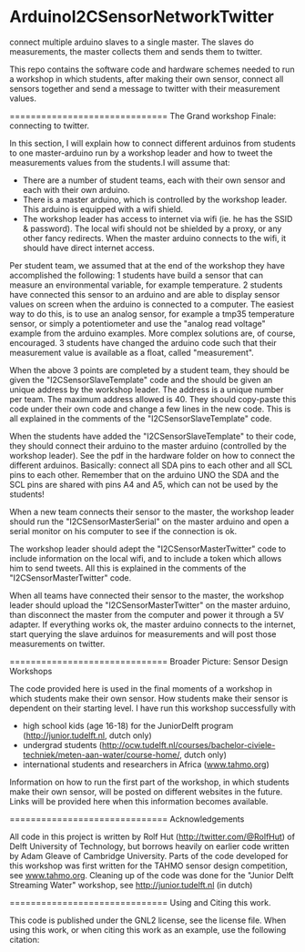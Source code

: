 ArduinoI2CSensorNetworkTwitter
==============================

connect multiple arduino slaves to a single master. The slaves do measurements, the master collects them and sends them to twitter.

This repo contains the software code and hardware schemes needed to run a workshop in which students, after making their own sensor, connect all sensors together and send a message to twitter with their measurement values.

==============================
The Grand workshop Finale: connecting to twitter.

In this section, I will explain how to connect different arduinos from students to one master-arduino run by a workshop leader and how to tweet the measurements values from the students.I will assume that:

- There are a number of student teams, each with their own sensor and each with their own arduino. 
- There is a master arduino, which is controlled by the workshop leader. This arduino is equipped with a wifi shield.
- The workshop leader has access to internet via wifi (ie. he has the SSID & password). The local wifi should not be shielded by a proxy, or any other fancy redirects. When the master arduino connects to the wifi, it should have direct internet access.

Per student team, we assumed that at the end of the workshop they have accomplished the following:
1 students have build a sensor that can measure an environmental variable, for example temperature.
2 students have connected this sensor to an arduino and are able to display sensor values on screen when the arduino is connected to a computer. The easiest way to do this, is to use an analog sensor, for example a tmp35 temperature sensor, or simply a potentiometer and use the "analog read voltage" example from the arduino examples. More complex solutions are, of course, encouraged.
3 students have changed the arduino code such that their measurement value is available as a float, called "measurement". 

When the above 3 points are completed by a student team, they should be given the "I2CSensorSlaveTemplate" code and the should be given an unique address by the workshop leader. The address is a unique number per team. The maximum address allowed is 40. They should copy-paste this code under their own code and change a few lines in the new code. This is all explained in the comments of the "I2CSensorSlaveTemplate" code.

When the students have added the "I2CSensorSlaveTemplate" to their code, they should connect their arduino to the master arduino (controlled by the workshop leader). See the pdf in the hardware folder on how to connect the different arduinos. Basically: connect all SDA pins to each other and all SCL pins to each other. Remember that on the arduino UNO the SDA and the SCL pins are shared with pins A4 and A5, which can not be used by the students!

When a new team connects their sensor to the master, the workshop leader should run the "I2CSensorMasterSerial" on the master arduino and open a serial monitor on his computer to see if the connection is ok. 

The workshop leader should adept the "I2CSensorMasterTwitter" code to include information on the local wifi, and to include a token which allows him to send tweets. All this is explained in the comments of the "I2CSensorMasterTwitter" code.

When all teams have connected their sensor to the master, the workshop leader should upload the "I2CSensorMasterTwitter" on the master arduino, than disconnect the master from the computer and power it through a 5V adapter. If everything works ok, the master arduino connects to the internet, start querying the slave arduinos for measurements and will post those measurements on twitter.


==============================
Broader Picture: Sensor Design Workshops

The code provided here is used in the final moments of a workshop in which students make their own sensor. How students make their sensor is dependent on their starting level. I have run this workshop successfully with 
- high school kids (age 16-18) for the JuniorDelft program (http://junior.tudelft.nl, dutch only)
- undergrad students (http://ocw.tudelft.nl/courses/bachelor-civiele-techniek/meten-aan-water/course-home/, dutch only)
- international students and researchers in Africa (www.tahmo.org)

Information on how to run the first part of the workshop, in which students make their own sensor, will be posted on different websites in the future. Links will be provided here when this information becomes available.

==============================
Acknowledgements

All code in this project is written by Rolf Hut (http://twitter.com/@RolfHut) of Delft University of Technology, but borrows heavily on earlier code written by Adam Gleave of Cambridge University. Parts of the code developed for this workshop was first written for the TAHMO sensor design competition, see www.tahmo.org. Cleaning up of the code was done for the "Junior Delft Streaming Water" workshop, see http://junior.tudelft.nl (in dutch)

==============================
Using and Citing this work.

This code is published under the GNL2 license, see the license file. When using this work, or when citing this work as an example, use the following citation:

 
